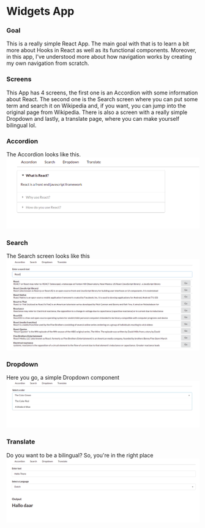 # Widgets App

### Goal

This is a really simple React App. The main goal with that is to learn a bit more about Hooks in React
as well as its functional components. Moreover, in this app, I've understood more about how navigation works
by creating my own navigation from scratch.

### Screens

This App has 4 screens, the first one is an Accordion with some information about React.
The second one is the Search screen where you can put some term and search it on Wikipedia and,
if you want, you can jump into the original page from Wikipedia.
There is also a screen with a really simple Dropdown and lastly, a translate page, where you can
make yourself bilingual lol.

### Accordion

The Accordion looks like this.
![accordion](https://github.com/KPMGE/widgets-app/blob/main/images/accordion.png)

### Search

The Search screen looks like this
![search](https://github.com/KPMGE/widgets-app/blob/main/images/search.png)

### Dropdown

Here you go, a simple Dropdown component
![dropdown](https://github.com/KPMGE/widgets-app/blob/main/images/dropdown.png)

### Translate

Do you want to be a bilingual? So, you're in the right place
![translate](https://github.com/KPMGE/widgets-app/blob/main/images/translate.png)
